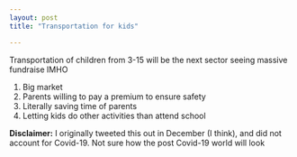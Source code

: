 ```yaml
---
layout: post
title: "Transportation for kids"

---
```


Transportation of children from 3-15 will be the next sector seeing massive fundraise IMHO

1. Big market
2. Parents willing to pay a premium to ensure safety
3. Literally saving time of parents
4. Letting kids do other activities than attend school

**Disclaimer:** I originally tweeted this out in December (I think), and did not account for Covid-19. Not sure how the post Covid-19 world will look
